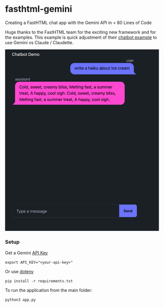 # fasthtml-gemini
Creating a FastHTML chat app with the Gemini API in &lt; 80 Lines of Code  

Huge thanks to the FastHTML team for the exciting new framework and for the examples. 
This example is quick adjustment of their [chatbot example](https://github.com/AnswerDotAI/fasthtml-example/tree/main/02_chatbot) to use Gemini vs Claude / Claudette.

![Chat image](images/image1.png "Chat app")

### Setup

Get a Gemini [API Key](https://ai.google.dev/gemini-api/docs/api-key) 

```
export API_KEY="<your-api-key>"
```

Or use [dotenv](https://pypi.org/project/python-dotenv/)

```
pip install -r requirements.txt
```

To run the application from the main folder:
```
python3 app.py
```